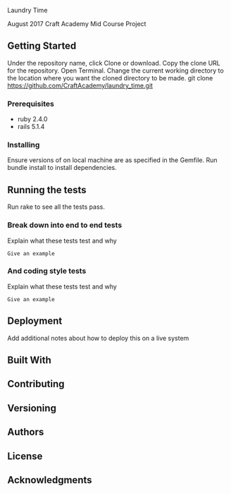 Laundry Time

August 2017 Craft Academy Mid Course Project

## Getting Started

Under the repository name, click Clone or download.
Copy the clone URL for the repository.
Open Terminal.
Change the current working directory to the location where you want the cloned directory to be made.
git clone https://github.com/CraftAcademy/laundry_time.git

### Prerequisites

  * ruby 2.4.0
  * rails 5.1.4


### Installing

Ensure versions of on local machine are as specified in the Gemfile.
Run bundle install to install dependencies.

## Running the tests

Run rake to see all the tests pass.

### Break down into end to end tests

Explain what these tests test and why

```
Give an example
```


### And coding style tests

Explain what these tests test and why

```
Give an example
```

## Deployment

Add additional notes about how to deploy this on a live system

## Built With


## Contributing


## Versioning



## Authors


## License


## Acknowledgments
